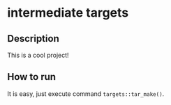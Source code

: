 # intermediate targets

## Description
This is a cool project!

## How to run
It is easy, just execute command `targets::tar_make()`.
